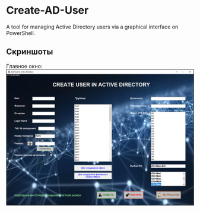 # Create-AD-User
A tool for managing Active Directory users via a graphical interface on PowerShell.

## Скриншоты

Главное окно:  
<img src="screens/sc1.PNG" width="600" border=1px solid black/>
